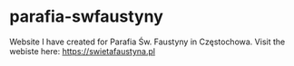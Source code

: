 # parafia-swfaustyny

Website I have created for Parafia Św. Faustyny in Częstochowa.
Visit the webiste here: https://swietafaustyna.pl
